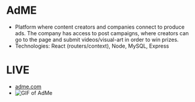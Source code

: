 # AdME

 - Platform where content creators and companies connect to produce ads. The company has access to post campaigns, where creators can go to the page and submit videos/visual-art in order to win prizes.
 - Technologies: React (routers/context), Node, MySQL, Express
         
# LIVE
 - [adme.com](http://adme.sairafe.com)
 - ![GIF of AdMe](/server/public/img/portfoliovidAdMe2.gif)
